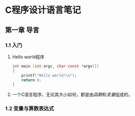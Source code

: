 # C程序设计语言笔记

## 第一章 导言

### 1.1 入门

1. Hello world程序
    ```C
    int main (int argc, char const *argv[])
    {
        printf("Hello world!\n");
        return 0;
    }
    ```

2. 一个C语言程序，无论其大小如何，都是由*函数*和*变量*组成的。

### 1.2 变量与算数表达式